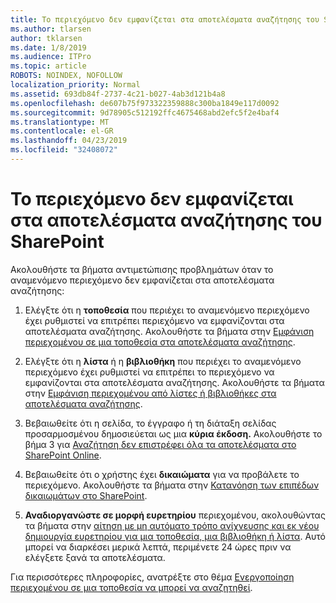 ```yaml
---
title: Το περιεχόμενο δεν εμφανίζεται στα αποτελέσματα αναζήτησης του SharePoint
ms.author: tlarsen
author: tklarsen
ms.date: 1/8/2019
ms.audience: ITPro
ms.topic: article
ROBOTS: NOINDEX, NOFOLLOW
localization_priority: Normal
ms.assetid: 693db84f-2737-4c21-b027-4ab3d121b4a8
ms.openlocfilehash: de607b75f973322359888c300ba1849e117d0092
ms.sourcegitcommit: 9d78905c512192ffc4675468abd2efc5f2e4baf4
ms.translationtype: MT
ms.contentlocale: el-GR
ms.lasthandoff: 04/23/2019
ms.locfileid: "32408072"
---
```

# <a name="content-doesnt-appear-in-sharepoint-search-results"></a>Το περιεχόμενο δεν εμφανίζεται στα αποτελέσματα αναζήτησης του SharePoint

Ακολουθήστε τα βήματα αντιμετώπισης προβλημάτων όταν το αναμενόμενο περιεχόμενο δεν εμφανίζεται στα αποτελέσματα αναζήτησης:
  
1. Ελέγξτε ότι η **τοποθεσία** που περιέχει το αναμενόμενο περιεχόμενο έχει ρυθμιστεί να επιτρέπει περιεχόμενο να εμφανίζονται στα αποτελέσματα αναζήτησης. Ακολουθήστε τα βήματα στην [Εμφάνιση περιεχομένου σε μια τοποθεσία στα αποτελέσματα αναζήτησης](https://docs.microsoft.com/sharepoint/make-site-content-searchable#show-content-on-a-site-in-search-results).
    
2. Ελέγξτε ότι η **λίστα** ή η **βιβλιοθήκη** που περιέχει το αναμενόμενο περιεχόμενο έχει ρυθμιστεί να επιτρέπει το περιεχόμενο να εμφανίζονται στα αποτελέσματα αναζήτησης. Ακολουθήστε τα βήματα στην [Εμφάνιση περιεχομένου από λίστες ή βιβλιοθήκες στα αποτελέσματα αναζήτησης](https://docs.microsoft.com/sharepoint/make-site-content-searchable#show-content-from-lists-or-libraries-in-search-results). 
    
3. Βεβαιωθείτε ότι η σελίδα, το έγγραφο ή τη διάταξη σελίδας προσαρμοσμένου δημοσιεύεται ως μια **κύρια έκδοση.** Ακολουθήστε το βήμα 3 για [Αναζήτηση δεν επιστρέφει όλα τα αποτελέσματα στο SharePoint Online](https://go.microsoft.com/fwlink/?linkid=874525).
    
4. Βεβαιωθείτε ότι ο χρήστης έχει **δικαιώματα** για να προβάλετε το περιεχόμενο. Ακολουθήστε τα βήματα στην [Κατανόηση των επιπέδων δικαιωμάτων στο SharePoint](https://go.microsoft.com/fwlink/?linkid=867071).
    
5. **Αναδιοργανώστε σε μορφή ευρετηρίου** περιεχομένου, ακολουθώντας τα βήματα στην [αίτηση με μη αυτόματο τρόπο ανίχνευσης και εκ νέου δημιουργία ευρετηρίου για μια τοποθεσία, μια βιβλιοθήκη ή λίστα](https://docs.microsoft.com/sharepoint/crawl-site-content). Αυτό μπορεί να διαρκέσει μερικά λεπτά, περιμένετε 24 ώρες πριν να ελέγξετε ξανά τα αποτελέσματα.
    
Για περισσότερες πληροφορίες, ανατρέξτε στο θέμα [Ενεργοποίηση περιεχομένου σε μια τοποθεσία να μπορεί να αναζητηθεί](https://docs.microsoft.com/sharepoint/make-site-content-searchable). 
  

